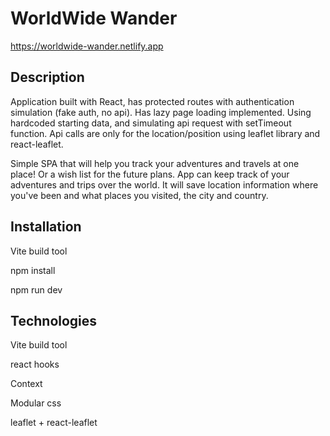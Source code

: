 # WorldWide Wander

https://worldwide-wander.netlify.app

## Description

Application built with React, has protected routes with authentication simulation (fake auth, no api). Has lazy page loading implemented. Using hardcoded starting data, and simulating api request with setTimeout function. Api calls are only for the location/position using leaflet library and react-leaflet.

Simple SPA that will help you track your adventures and travels at one place! Or a wish list for the future plans.
App can keep track of your adventures and trips over the world. It will save location information where you've been and what places you visited, the city and country.

## Installation

Vite build tool

npm install

npm run dev

## Technologies

Vite build tool

react hooks

Context

Modular css

leaflet + react-leaflet
